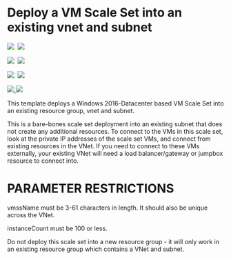 # Deploy a VM Scale Set into an existing vnet and subnet

<IMG SRC="https://azbotstorage.blob.core.windows.net/badges/201-vmss-win-existing-vnet/PublicLastTestDate.svg" />&nbsp;
<IMG SRC="https://azbotstorage.blob.core.windows.net/badges/201-vmss-win-existing-vnet/PublicDeployment.svg" />&nbsp;

<IMG SRC="https://azbotstorage.blob.core.windows.net/badges/201-vmss-win-existing-vnet/FairfaxLastTestDate.svg" />&nbsp;
<IMG SRC="https://azbotstorage.blob.core.windows.net/badges/201-vmss-win-existing-vnet/FairfaxDeployment.svg" />&nbsp;

<IMG SRC="https://azbotstorage.blob.core.windows.net/badges/201-vmss-win-existing-vnet/BestPracticeResult.svg" />&nbsp;
<IMG SRC="https://azbotstorage.blob.core.windows.net/badges/201-vmss-win-existing-vnet/CredScanResult.svg" />&nbsp;

<a href="https://portal.azure.com/#create/Microsoft.Template/uri/https%3A%2F%2Fraw.githubusercontent.com%2FAzure%2Fazure-quickstart-templates%2Fmaster%2F201-vmss-win-existing-vnet%2Fazuredeploy.json" target="_blank">
    <img src="http://azuredeploy.net/deploybutton.png"/>
</a>
<a href="http://armviz.io/#/?load=https%3A%2F%2Fraw.githubusercontent.com%2FAzure%2Fazure-quickstart-templates%2Fmaster%2F201-vmss-win-existing-vnet%2Fazuredeploy.json" target="_blank">
    <img src="http://armviz.io/visualizebutton.png"/>
</a>

This template deploys a Windows 2016-Datacenter based VM Scale Set into an existing resource group, vnet and subnet. 

This is a bare-bones scale set deployment into an existing subnet that does not create any additional resources. To connect to the VMs in this scale set, look at the private IP addresses of the scale set VMs, and connect from existing resources in the VNet. If you need to connect to these VMs externally, your existing VNet will need a load balancer/gateway or jumpbox resource to connect into.

PARAMETER RESTRICTIONS
======================

vmssName must be 3-61 characters in length. It should also be unique across the VNet.

instanceCount must be 100 or less.

Do not deploy this scale set into a new resource group - it will only work in an existing resource group which contains a VNet and subnet.
